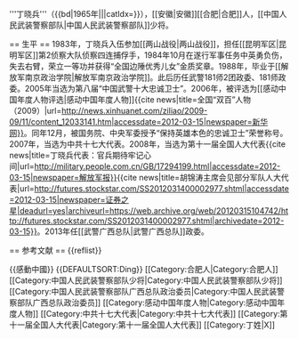 '''丁晓兵'''（{{bd|1965年|||catIdx=}}），[[安徽|安徽]][[合肥|合肥]]人，[[中国人民武装警察部队|中国人民武装警察部队]]少将。

== 生平 ==
1983年，丁晓兵入伍参加[[两山战役|两山战役]]，担任[[昆明军区|昆明军区]]第2侦察大队侦察四连捕俘手，1984年10月在遂行军事任务中英勇负伤，失去右臂，荣立一等功并获得“全国边陲优秀儿女”金质奖章。1988年，毕业于[[解放军南京政治学院|解放军南京政治学院]]。此后历任武警181师2团政委、181师政委。2005年当选为第八届“中国武警十大忠诚卫士”。2006年，被评选为[[感动中国年度人物评选|感动中国年度人物]]<ref>{{cite news|title=全国“双百”人物（2009）|url=http://news.xinhuanet.com/ziliao/2009-09/11/content_12033141.htm|accessdate=2012-03-15|newspaper=新华网}}</ref>。同年12月，被国务院、中央军委授予“保持英雄本色的忠诚卫士”荣誉称号。2007年，当选为中共十七大代表。2008年，当选为第十一届全国人大代表<ref>{{cite news|title=丁晓兵代表：官兵期待牢记心间|url=http://military.people.com.cn/GB/17294199.html|accessdate=2012-03-15|newspaper=解放军报}}</ref><ref>{{cite news|title=胡锦涛主席会见部分军队人大代表|url=http://futures.stockstar.com/SS2012031400002977.shtml|accessdate=2012-03-15|newspaper=证券之星|deadurl=yes|archiveurl=https://web.archive.org/web/20120315104742/http://futures.stockstar.com/SS2012031400002977.shtml|archivedate=2012-03-15}}</ref>。2013年任[[武警广西总队|武警广西总队]]政委。

== 参考文献 ==
{{reflist}}

{{感動中國}}
{{DEFAULTSORT:Ding}}
[[Category:合肥人|Category:合肥人]]
[[Category:中国人民武装警察部队少将|Category:中国人民武装警察部队少将]]
[[Category:中国人民武装警察部队广西总队政治委员|Category:中国人民武装警察部队广西总队政治委员]]
[[Category:感动中国年度人物|Category:感动中国年度人物]]
[[Category:中共十七大代表|Category:中共十七大代表]]
[[Category:第十一届全国人大代表|Category:第十一届全国人大代表]]
[[Category:丁姓|X]]